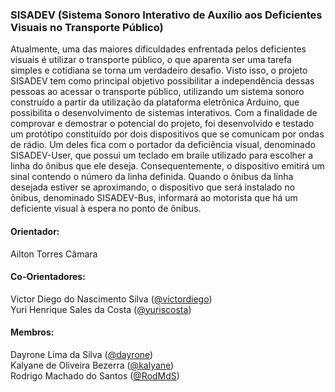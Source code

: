 <h3>SISADEV (Sistema Sonoro Interativo de Auxílio aos Deficientes Visuais no Transporte Público) </h3>

<p>Atualmente, uma das maiores dificuldades enfrentada pelos deficientes visuais é utilizar o transporte público, o que aparenta ser uma tarefa simples e cotidiana se torna  um verdadeiro desafio. Visto isso, o projeto SISADEV tem como principal objetivo possibilitar a independência dessas pessoas ao acessar o transporte público, utilizando um sistema sonoro construído a partir da utilização da plataforma eletrônica Arduino, que possibilita o desenvolvimento de sistemas interativos. Com a finalidade de comprovar e demostrar o potencial do projeto, foi desenvolvido e testado um protótipo constituído por dois dispositivos que se comunicam por ondas de rádio. Um deles fica com o portador da deficiência visual, denominado SISADEV-User, que  possui um teclado em braile utilizado para escolher a linha do ônibus que ele deseja. Consequentemente, o dispositivo emitirá um sinal contendo o número da linha definida. Quando o ônibus da linha desejada estiver se aproximando, o dispositivo que será instalado no ônibus, denominado SISADEV-Bus, informará ao motorista que há um deficiente visual à espera no ponto de ônibus.</p>

<h4>Orientador:</h4> 
Ailton Torres Câmara

<h4>Co-Orientadores:</h4>
Victor Diego do Nascimento Silva (<a href="https://github.com/victordiego">@victordiego</a>) <br>
Yuri Henrique Sales da Costa (<a href="https://github.com/yuriscosta">@yuriscosta</a>) <br>

<h4>Membros:</h4>
Dayrone Lima da Silva (<a href="https://github.com/dayrone">@dayrone</a>) <br>
Kalyane de Oliveira Bezerra (<a href="https://github.com/kalyane">@kalyane</a>) <br>
Rodrigo Machado do Santos (<a href="https://github.com/RodMdS">@RodMdS</a>) 

